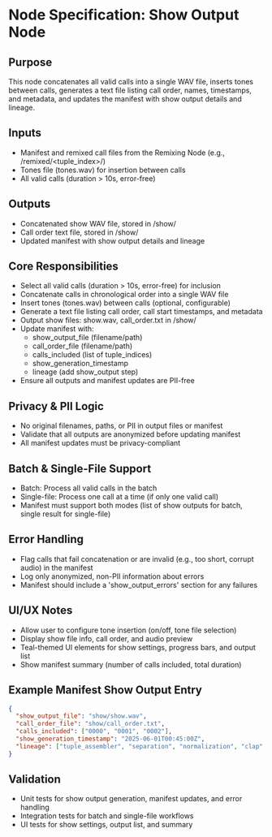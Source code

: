 # Node Specification: Show Output Node

## Purpose
This node concatenates all valid calls into a single WAV file, inserts tones between calls, generates a text file listing call order, names, timestamps, and metadata, and updates the manifest with show output details and lineage.

## Inputs
- Manifest and remixed call files from the Remixing Node (e.g., /remixed/<tuple_index>/)
- Tones file (tones.wav) for insertion between calls
- All valid calls (duration > 10s, error-free)

## Outputs
- Concatenated show WAV file, stored in /show/
- Call order text file, stored in /show/
- Updated manifest with show output details and lineage

## Core Responsibilities
- Select all valid calls (duration > 10s, error-free) for inclusion
- Concatenate calls in chronological order into a single WAV file
- Insert tones (tones.wav) between calls (optional, configurable)
- Generate a text file listing call order, call start timestamps, and metadata
- Output show files: show.wav, call_order.txt in /show/
- Update manifest with:
    - show_output_file (filename/path)
    - call_order_file (filename/path)
    - calls_included (list of tuple_indices)
    - show_generation_timestamp
    - lineage (add show_output step)
- Ensure all outputs and manifest updates are PII-free

## Privacy & PII Logic
- No original filenames, paths, or PII in output files or manifest
- Validate that all outputs are anonymized before updating manifest
- All manifest updates must be privacy-compliant

## Batch & Single-File Support
- Batch: Process all valid calls in the batch
- Single-file: Process one call at a time (if only one valid call)
- Manifest must support both modes (list of show outputs for batch, single result for single-file)

## Error Handling
- Flag calls that fail concatenation or are invalid (e.g., too short, corrupt audio) in the manifest
- Log only anonymized, non-PII information about errors
- Manifest should include a 'show_output_errors' section for any failures

## UI/UX Notes
- Allow user to configure tone insertion (on/off, tone file selection)
- Display show file info, call order, and audio preview
- Teal-themed UI elements for show settings, progress bars, and output list
- Show manifest summary (number of calls included, total duration)

## Example Manifest Show Output Entry
```json
{
  "show_output_file": "show/show.wav",
  "call_order_file": "show/call_order.txt",
  "calls_included": ["0000", "0001", "0002"],
  "show_generation_timestamp": "2025-06-01T00:45:00Z",
  "lineage": ["tuple_assembler", "separation", "normalization", "clap", "diarization", "transcription", "soundbite", "llm_task", "remixing", "show_output"]
}
```

## Validation
- Unit tests for show output generation, manifest updates, and error handling
- Integration tests for batch and single-file workflows
- UI tests for show settings, output list, and summary 